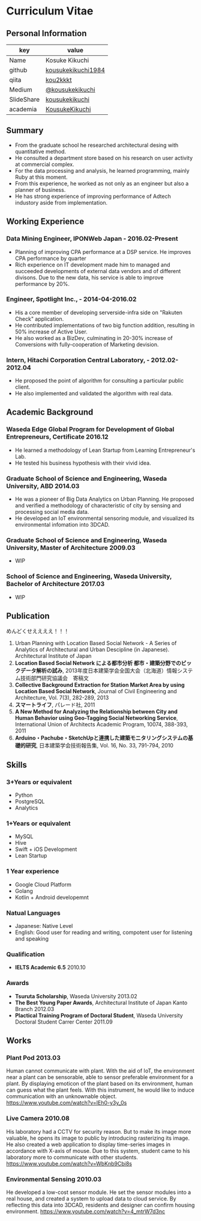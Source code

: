 # Curriculum Vitae

## Personal Information

|key|value|
|---|----|
|Name|Kosuke Kikuchi|
|github|[kousukekikuchi1984](https://github.com/kousukekikuchi1984)|
|qiita|[kou2kkkt](http://qiita.com/kou2kkkt)|
|Medium|[@kousukekikuchi](https://medium.com/@kousukekikuchi)|
|SlideShare|[kousukekikuchi](http://www.slideshare.net/kousukekikuchi)|
|academia|[KousukeKikuchi](https://waseda.academia.edu/KousukeKikuchi)|

## Summary
* From the graduate school he researched architectural desing with quantitative method.
* He consulted a department store based on his research on user activity at commercial complex. 
* For the data processing and analysis, he learned programming, mainly Ruby at this moment.
* From this experience, he worked as not only as an engineer but also a planner of business.
* He has strong experience of improving performance of Adtech industory aside from implementation. 


## Working Experience
### **Data Mining Engineer**, IPONWeb Japan - 2016.02-Present
* Planning of improving CPA performance at a DSP service. He improves CPA performance by quarter
* Rich experience on IT development made him to managed and succeeded developments of external data vendors and of different divisons. Due to the new data, his service is able to improve performance by 20%.

### **Engineer**, Spotlight Inc., - 2014-04-2016.02
* His a core member of developing serverside-infra side on "Rakuten Check" application. 
* He contributed implementations of two big function addition, resulting in 50% increase of Active User.
* He also worked as a BizDev, culminating in 20-30% increase of Conversions with fully-cooperation of Marketing devision. 

### **Intern**, Hitachi Corporation Central Laboratory, - 2012.02-2012.04
* He proposed the point of algorithm for consulting a particular public client.
* He also implemented and validated the algorithm with real data.

## Academic Background
### **Waseda Edge Global Program for Development of Global Entrepreneurs**, Certificate 2016.12
* He learned a methodology of Lean Startup from Learning Entrepreneur's Lab.
* He tested his business hypothesis with their vivid idea.

### **Graduate School of Science and Engineering, Waseda University**, ABD 2014.03
* He was a pioneer of Big Data Analytics on Urban Planning. He proposed and verified a methodology of characteristic of city by sensing and processing social media data.
* He developed an IoT environmental sensoring module, and visualized its environmental infomation into 3DCAD.

### **Graduate School of Science and Engineering, Waseda University**, Master of Architecture 2009.03
* WIP

### **School of Science and Engineering, Waseda University**, Bachelor of Architecture 2017.03
* WIP

## Publication

めんどくせええええ！！！
1. Urban Planning with Location Based Social Network - A Series of Analytics of Architectural and Urban Descipline (in Japanese).  Architectural Institute of Japan 
1. **Location Based Social Network による都市分析 都市・建築分野でのビックデータ解析の試み**, 2013年度日本建築学会全国大会（北海道）情報システム技術部門研究協議会　寄稿文
2. **Collective Background Extraction for Station Market Area by using Location Based Social Network**, Journal of Civil Engineering and Architecture, Vol. 7(3), 282-289, 2013
3. **スマートライフ**, パレード社,  2011
4. **A New Method for Analyzing the Relationship between City and Human Behavior using Geo-Tagging Social Networking Service**, International Union of Architects Academic Program, 10074, 388-393, 2011 
5. **Arduino・Pachube・SketchUpと連携した建築モニタリングシステムの基礎的研究**, 日本建築学会技術報告集, Vol. 16, No. 33, 791-794, 2010

## Skills

### 3+Years or equivalent
* Python
* PostgreSQL
* Analytics

### 1+Years or equivalent
* MySQL
* Hive
* Swift + iOS Development
* Lean Startup

### 1 Year experience
* Google Cloud Platform
* Golang
* Kotlin + Android developemnt

### Natual Languages
* Japanese: Native Level
* English: Good user for reading and writing, compotent user for listening and speaking 

### Qualification
* **IELTS Academic 6.5** 2010.10

### Awards
* **Tsuruta Scholarship**, Waseda University 2013.02
* **The Best Young Paper Awards**, Architectural Institute of Japan Kanto Branch 2012.03
* **Plactical Training Program of Doctoral Student**, Waseda University Doctoral Student Carrer Center 2011.09

## Works
### **Plant Pod** 2013.03
Human cannot communicate with plant. With the aid of IoT, the environment near a plant can be sensorable, able to sensor preferable environment for a plant. By displaying emoticon of the plant based on its environment, human can guess what the plant feels. With this instrument, he would like to induce communication with an unknownable object.
https://www.youtube.com/watch?v=IEh0-y3y_0s

### **Live Camera** 2010.08
His laboratory had a CCTV for security reason. But to make its image more valuable, he opens its image to public by introducing rasterizing its image. He also created a web application to display time-series images in accordance with X-axis of mouse. Due to this system, student came to his laboratory more to communicate with other students.
https://www.youtube.com/watch?v=WbKnb9Cbi8s

### **Environmental Sensing** 2010.03
He developed a low-cost sensor module. He set the sensor modules into a real house, and created a system to upload data to cloud service. By reflecting this data into 3DCAD, residents and designer can confirm housing environment.
https://www.youtube.com/watch?v=4_mtrW7d3nc

